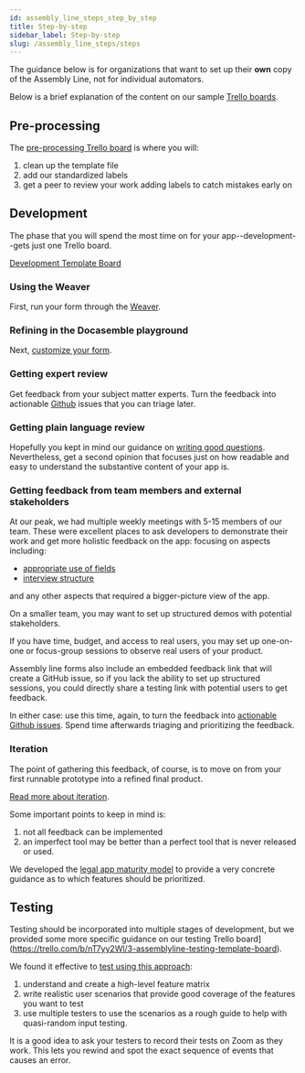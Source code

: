 ```yaml
---
id: assembly_line_steps_step_by_step
title: Step-by-step
sidebar_label: Step-by-step
slug: /assembly_line_steps/steps
---
```



The guidance below is for organizations that want to set up their **own** copy of the 
Assembly Line, not for individual automators.

Below is a brief explanation of the content on our sample [Trello boards](#trello).

## Pre-processing

The [pre-processing Trello board](https://trello.com/b/Z2Svx3oh/1-assemblyline-pre-processing-template-board#) is
where you will:

1. clean up the template file
1. add our standardized labels
1. get a peer to review your work adding labels to catch mistakes early on

## Development

The phase that you will spend the most time on for your app--development--gets
just one Trello board.

[Development Template Board](https://trello.com/b/ArfGFbz4/2-assemblyline-development-template-board)

### Using the Weaver

First, run your form through the [Weaver](weaver_overview.md).

### Refining in the Docasemble playground

Next, [customize your form](customizing_interview.md).

### Getting expert review

Get feedback from your subject matter experts. Turn the feedback into actionable
[Github](github.md) issues that you can triage later.

### Getting plain language review

Hopefully you kept in mind our guidance on [writing good
questions](question_style_overview.md). Nevertheless, get a second opinion that
focuses just on how readable and easy to understand the substantive content 
of your app is.

### Getting feedback from team members and external stakeholders

At our peak, we had multiple weekly meetings with 5-15 members of our team.
These were excellent places to ask developers to demonstrate their work and get more
holistic feedback on the app: focusing on aspects including:

* [appropriate use of fields](question_style_organize_fields.md)
* [interview structure](question_style_structure.md)

and any other aspects that required a bigger-picture view of the app.

On a smaller team, you may want to set up structured demos with potential 
stakeholders.

If you have time, budget, and access to real users, you may set up one-on-one
or focus-group sessions to observe real users of your product.

Assembly line forms also include an embedded feedback link that will create a GitHub
issue, so if you lack the ability to set up structured sessions, you could 
directly share a testing link with potential users to get feedback.

In either case: use this time, again, to turn the feedback into [actionable
Github issues](github.md). Spend time afterwards triaging and prioritizing the
feedback.

### Iteration

The point of gathering this feedback, of course, is to move on from your first
runnable prototype into a refined final product.

[Read more about iteration](https://suffolklitlab.org/legal-tech-class/docs/interview-structure/building-an-app-outline/#iteration-and-testing).

Some important points to keep in mind is:

1. not all feedback can be implemented
1. an imperfect tool may be better than a perfect tool that is never released or used.

We developed the [legal app maturity
model](https://suffolklitlab.org/legal-tech-class/docs/legal-tech-overview/maturity-model)
to provide a very concrete guidance as to which features should be prioritized.

## Testing

Testing should be incorporated into multiple stages of development, but we
provided some more specific guidance on our testing Trello
board](https://trello.com/b/nT7yy2Wl/3-assemblyline-testing-template-board).

We found it effective to [test using this approach](https://suffolklitlab.org/legal-tech-class/docs/testing/testing-scenarios):

1. understand and create a high-level feature matrix
1. write realistic user scenarios that provide good coverage of the features you
   want to test
1. use multiple testers to use the scenarios as a rough guide to help with
   quasi-random input testing.

It is a good idea to ask your testers to record their tests on Zoom as they
work. This lets you rewind and spot the exact sequence of events that causes an
error.
